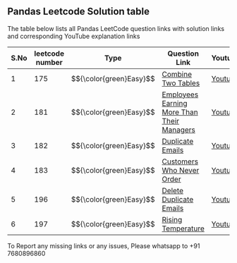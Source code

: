 ## Pandas Leetcode Solution table 


The table below lists all Pandas LeetCode question links with solution links and corresponding YouTube explanation links




| S.No | leetcode number | Type |Question Link | Youtube | Github Solution |
|----------|----------|----------|----------|-------|------------|
| 1 | 175 | $${\color{green}Easy}$$  | [Combine Two Tables](https://leetcode.com/problems/combine-two-tables/) | [Youtube](https://youtu.be/KSX26jh-pxs?si=Jur3bgKP1btklATm) | [Solution](https://github.com/MlvPrasadOfficial/DataScience_University_by_MLV_Prasad/blob/main/PROJECT_02_PANDAS_LEETCODE_SOLUTION/P0174.py) |
| 2 | 181 | $${\color{green}Easy}$$  | [Employees Earning More Than Their Managers](https://leetcode.com/problems/employees-earning-more-than-their-managers/description/)    | [Youtube](https://youtu.be/TUHORIZIOVI?si=L5VDoer5p1PUZrmN) | [Solution](https://github.com/MlvPrasadOfficial/DataScience_University_by_MLV_Prasad/blob/main/PROJECT_02_PANDAS_LEETCODE_SOLUTION/P0181.py) |
| 3 | 182 | $${\color{green}Easy}$$  | [Duplicate Emails](https://leetcode.com/problems/duplicate-emails/)    |  [Youtube](https://youtu.be/C06RwTw6Ay4) | [Solution](https://github.com/MlvPrasadOfficial/DataScience_University_by_MLV_Prasad/blob/main/PROJECT_02_PANDAS_LEETCODE_SOLUTION/P0182.py)|
| 4 | 183 | $${\color{green}Easy}$$  | [Customers Who Never Order](https://leetcode.com/problems/customers-who-never-order/)    | [Youtube](https://youtu.be/dLnuvDtPX50) | [Solution](https://github.com/MlvPrasadOfficial/DataScience_University_by_MLV_Prasad/blob/main/PROJECT_02_PANDAS_LEETCODE_SOLUTION/P0183.py) |
| 5 | 196 | $${\color{green}Easy}$$  | [Delete Duplicate Emails](https://leetcode.com/problems/delete-duplicate-emails/description/)    |  [Youtube](https://youtu.be/XAvj0BThMMU)|[Solution](https://github.com/MlvPrasadOfficial/DataScience_University_by_MLV_Prasad/blob/main/PROJECT_02_PANDAS_LEETCODE_SOLUTION/P0196.py)  |
| 6 | 197 | $${\color{green}Easy}$$  | [Rising Temperature](https://leetcode.com/problems/rising-temperature/description/)    | [Youtube](https://youtu.be/IMsXu5Ax2uY) | [Solution](https://github.com/MlvPrasadOfficial/DataScience_University_by_MLV_Prasad/blob/main/PROJECT_02_PANDAS_LEETCODE_SOLUTION/P0197.py) |




To Report any missing links or any issues, Please whatsapp to +91 7680896860

